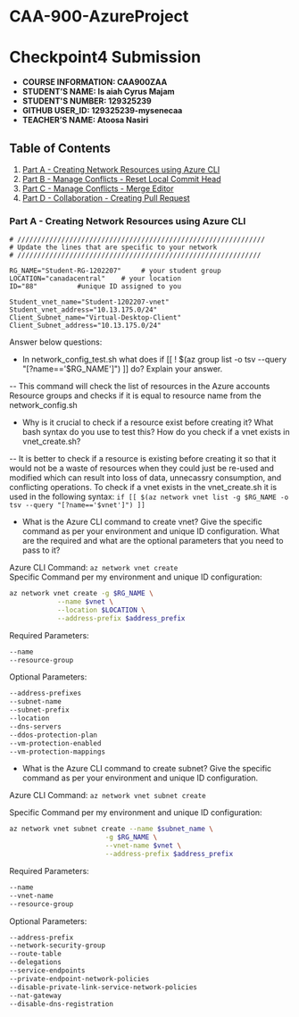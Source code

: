 # CAA-900-AzureProject


# Checkpoint4 Submission

- **COURSE INFORMATION: CAA900ZAA**
- **STUDENT’S NAME: Is  aiah Cyrus Majam**
- **STUDENT'S NUMBER: 129325239**
- **GITHUB USER_ID: 129325239-mysenecaa**
- **TEACHER’S NAME: Atoosa Nasiri**


## Table of Contents
1. [Part A - Creating Network Resources using Azure CLI](#Part-A---Manage-Conflicts---Overwrite-Remote-Changes)
2. [Part B - Manage Conflicts - Reset Local Commit Head](#Part-B---Manage-Conflicts---Reset-Local-Commit-Head)
3. [Part C - Manage Conflicts - Merge Editor](#Part-C---Manage-Conflicts---Merg-Editor)
4. [Part D - Collaboration - Creating Pull Request](#Part-D---Collaboration---Creating-Pull-Request)


### Part A - Creating Network Resources using Azure CLI

```
# //////////////////////////////////////////////////////////////
# Update the lines that are specific to your network 
# /////////////////////////////////////////////////////////////

RG_NAME="Student-RG-1202207"     # your student group
LOCATION="canadacentral"    # your location
ID="88"          #unique ID assigned to you

Student_vnet_name="Student-1202207-vnet"
Student_vnet_address="10.13.175.0/24"
Client_Subnet_name="Virtual-Desktop-Client"
Client_Subnet_address="10.13.175.0/24"
```

Answer below questions:

- In network_config_test.sh what does if [[ ! $(az group list -o tsv --query "[?name=='$RG_NAME']") ]] do? Explain your answer.

-- This command will check the list of resources in the Azure accounts Resource groups and checks if it is equal to resource name from the network_config.sh    

- Why is it crucial to check if a resource exist before creating it? What bash syntax do you use to test this? How do you check if a vnet exists in vnet_create.sh?

-- It is better to check if a resource is existing before creating it so that it would not be a waste of resources when they could just be re-used and modified which can result into loss of data, unnecassry consumption, and conflicting operations. To check if a vnet exists in the vnet_create.sh it is used in the following syntax:
`if [[ $(az network vnet list -g $RG_NAME -o tsv --query "[?name=='$vnet']") ]]`

- What is the Azure CLI command to create vnet? Give the specific command as per your environment and unique ID configuration. What are the required and what are the optional parameters that you need to pass to it?

Azure CLI Command:
`az network vnet create`    
Specific Command per my environment and unique ID configuration:

```bash
az network vnet create -g $RG_NAME \
            --name $vnet \
            --location $LOCATION \
            --address-prefix $address_prefix
```

Required Parameters:

```bash
--name
--resource-group
```

Optional Parameters:
```bash
--address-prefixes
--subnet-name
--subnet-prefix
--location
--dns-servers
--ddos-protection-plan
--vm-protection-enabled
--vm-protection-mappings
```

- What is the Azure CLI command to create subnet? Give the specific command as per your environment and unique ID configuration.    

Azure CLI Command:
`az network vnet subnet create`

Specific Command per my environment and unique ID configuration:
```bash
az network vnet subnet create --name $subnet_name \
                        -g $RG_NAME \
                        --vnet-name $vnet \
                        --address-prefix $address_prefix
```

Required Parameters:

```bash
--name
--vnet-name
--resource-group
```

Optional Parameters:
```bash
--address-prefix
--network-security-group
--route-table
--delegations
--service-endpoints
--private-endpoint-network-policies
--disable-private-link-service-network-policies
--nat-gateway
--disable-dns-registration
```